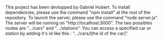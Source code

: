 This project has been devlopped by Gabriel Hubert.
To install dependencies, please use the command "npm install" at the root of the repository.
To launch the server, please use the command "node server.js".
The server will be running on "http://localhost:3000".
The two possibles routes are ".../cars" and ".../stations".
You can access a specified car or station by adding it's id like this : ".../cars/[the id of the car]".
